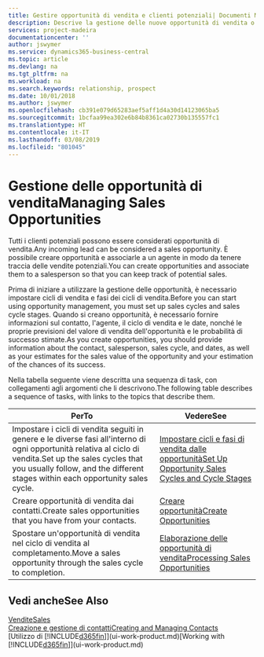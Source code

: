 ```yaml
---
title: Gestire opportunità di vendita e clienti potenziali| Documenti Microsoft
description: Descrive la gestione delle nuove opportunità di vendita o dei clienti potenziali in Business Central e l'associazione dell'opportunità con un agente per tenere traccia delle vendite potenziali.
services: project-madeira
documentationcenter: ''
author: jswymer
ms.service: dynamics365-business-central
ms.topic: article
ms.devlang: na
ms.tgt_pltfrm: na
ms.workload: na
ms.search.keywords: relationship, prospect
ms.date: 10/01/2018
ms.author: jswymer
ms.openlocfilehash: cb391e079d65283aef5aff1d4a30d14123065ba5
ms.sourcegitcommit: 1bcfaa99ea302e6b84b8361ca02730b135557fc1
ms.translationtype: HT
ms.contentlocale: it-IT
ms.lasthandoff: 03/08/2019
ms.locfileid: "801045"
---
```

# <a name="managing-sales-opportunities"></a><span data-ttu-id="4b234-103">Gestione delle opportunità di vendita</span><span class="sxs-lookup"><span data-stu-id="4b234-103">Managing Sales Opportunities</span></span>
<span data-ttu-id="4b234-104">Tutti i clienti potenziali possono essere considerati opportunità di vendita.</span><span class="sxs-lookup"><span data-stu-id="4b234-104">Any incoming lead can be considered a sales opportunity.</span></span> <span data-ttu-id="4b234-105">È possibile creare opportunità e associarle a un agente in modo da tenere traccia delle vendite potenziali.</span><span class="sxs-lookup"><span data-stu-id="4b234-105">You can create opportunities and associate them to a salesperson so that you can keep track of potential sales.</span></span>

<span data-ttu-id="4b234-106">Prima di iniziare a utilizzare la gestione delle opportunità, è necessario impostare cicli di vendita e fasi dei cicli di vendita.</span><span class="sxs-lookup"><span data-stu-id="4b234-106">Before you can start using opportunity management, you must set up sales cycles and sales cycle stages.</span></span> <span data-ttu-id="4b234-107">Quando si creano opportunità, è necessario fornire informazioni sul contatto, l'agente, il ciclo di vendita e le date, nonché le proprie previsioni del valore di vendita dell'opportunità e le probabilità di successo stimate.</span><span class="sxs-lookup"><span data-stu-id="4b234-107">As you create opportunities, you should provide information about the contact, salesperson, sales cycle, and dates, as well as your estimates for the sales value of the opportunity and your estimation of the chances of its success.</span></span>

<span data-ttu-id="4b234-108">Nella tabella seguente viene descritta una sequenza di task, con collegamenti agli argomenti che li descrivono.</span><span class="sxs-lookup"><span data-stu-id="4b234-108">The following table describes a sequence of tasks, with links to the topics that describe them.</span></span>

| <span data-ttu-id="4b234-109">Per</span><span class="sxs-lookup"><span data-stu-id="4b234-109">To</span></span> | <span data-ttu-id="4b234-110">Vedere</span><span class="sxs-lookup"><span data-stu-id="4b234-110">See</span></span> |
| --- | --- |
| <span data-ttu-id="4b234-111">Impostare i cicli di vendita seguiti in genere e le diverse fasi all'interno di ogni opportunità relativa al ciclo di vendita.</span><span class="sxs-lookup"><span data-stu-id="4b234-111">Set up the sales cycles that you usually follow, and the different stages within each opportunity sales cycle.</span></span> |[<span data-ttu-id="4b234-112">Impostare cicli e fasi di vendita dalle opportunità</span><span class="sxs-lookup"><span data-stu-id="4b234-112">Set Up Opportunity Sales Cycles and Cycle Stages</span></span>](marketing-how-setup-opportunity-sales-cycles-stages.md) |
| <span data-ttu-id="4b234-113">Creare opportunità di vendita dai contatti.</span><span class="sxs-lookup"><span data-stu-id="4b234-113">Create sales opportunities that you have from your contacts.</span></span> |[<span data-ttu-id="4b234-114">Creare opportunità</span><span class="sxs-lookup"><span data-stu-id="4b234-114">Create Opportunities</span></span>](marketing-how-create-opportunities.md) |
| <span data-ttu-id="4b234-115">Spostare un'opportunità di vendita nel ciclo di vendita al completamento.</span><span class="sxs-lookup"><span data-stu-id="4b234-115">Move a sales opportunity through the sales cycle to completion.</span></span> |[<span data-ttu-id="4b234-116">Elaborazione delle opportunità di vendita</span><span class="sxs-lookup"><span data-stu-id="4b234-116">Processing Sales Opportunities</span></span>](marketing-processing-sales-opportunities.md) |

## <a name="see-also"></a><span data-ttu-id="4b234-117">Vedi anche</span><span class="sxs-lookup"><span data-stu-id="4b234-117">See Also</span></span>
[<span data-ttu-id="4b234-118">Vendite</span><span class="sxs-lookup"><span data-stu-id="4b234-118">Sales</span></span>](sales-manage-sales.md)  
[<span data-ttu-id="4b234-119">Creazione e gestione di contatti</span><span class="sxs-lookup"><span data-stu-id="4b234-119">Creating and Managing Contacts</span></span>](marketing-contacts.md)  
<span data-ttu-id="4b234-120">[Utilizzo di [!INCLUDE[d365fin](includes/d365fin_md.md)]](ui-work-product.md)</span><span class="sxs-lookup"><span data-stu-id="4b234-120">[Working with [!INCLUDE[d365fin](includes/d365fin_md.md)]](ui-work-product.md)</span></span>
